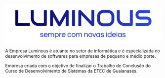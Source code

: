 <img src="https://github.com/Luminous-ORG/trampo_mobile/blob/master/assets/img/Luminous.png" with="100%">

<p>A Empresa Luminous é atuante no setor de informática e é especializada no desenvolvimento de softwares para empresas de pequeno e médio porte.</p>

<p>Empresa criada com o objetivo de finalizar o Trabalho de Conclusão do Curso de Desenvolvimento de Sistemas da ETEC de Guaianases.</p>
